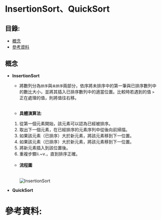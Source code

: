InsertionSort、QuickSort
=============

目錄:
--------
* [概念](#概念)
* [參考資料](#參考資料)

概念
-----
* **InsertionSort**
    *  將數列分為`排序`與`未排序`兩部分，依序將未排序中的第一筆與已排序數列中的數比大小，並將其插入已排序數列中的適當位置。比較時若遇到的值 `>` 正在處理的值，則將值往右移。
 <br></br>   
 
   * **具體演算法**:
    1. 從第一個元素開始，該元素可以認為已經被排序。
    2. 取出下一個元素，在已經排序的元素序列中從後向前掃描。
    3. 如果該元素（已排序）大於新元素，將該元素移到下一位置。
    4. 如果該元素（已排序）大於新元素，將該元素移到下一位置。
    5. 將新元素插入到該位置後。
    6. 重複步驟ii.~v.，直到排序正確。
<br></br>
   * **流程圖**
<br></br>      
![InsertionSort](https://media.geeksforgeeks.org/wp-content/uploads/insertionsort.png)


* **QuickSort**



參考資料:
=====
